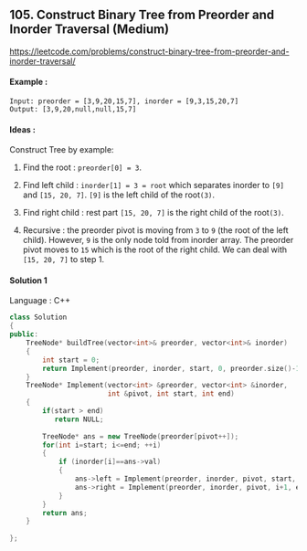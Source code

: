 ## **105. Construct Binary Tree from Preorder and Inorder Traversal (Medium)** 

https://leetcode.com/problems/construct-binary-tree-from-preorder-and-inorder-traversal/



#### Example :

```
Input: preorder = [3,9,20,15,7], inorder = [9,3,15,20,7]
Output: [3,9,20,null,null,15,7]
```





#### Ideas : 

Construct Tree by example: 
1. Find the root : `preorder[0] = 3`.
   
2. Find left child : `inorder[1] = 3 = root` which separates inorder to `[9]` and `[15, 20, 7]`. `[9]` is the left child of the root`(3)`.

3. Find right child : rest part `[15, 20, 7]` is the right child of the root`(3)`.

4. Recursive : the preorder pivot is moving from `3` to `9` (the root of the left child). However, `9` is the only node told from inorder array. The preorder pivot moves to `15` which is the root of the right child. We can deal with `[15, 20, 7]` to step 1.



#### Solution 1

Language : C++

```C++
class Solution 
{
public:
    TreeNode* buildTree(vector<int>& preorder, vector<int>& inorder) 
    {
        int start = 0;
        return Implement(preorder, inorder, start, 0, preorder.size()-1);
    }
    TreeNode* Implement(vector<int> &preorder, vector<int> &inorder, 
                        int &pivot, int start, int end)
    {
        if(start > end) 
           return NULL;
        
        TreeNode* ans = new TreeNode(preorder[pivot++]);
        for(int i=start; i<=end; ++i)
        {
            if (inorder[i]==ans->val)
            {
                ans->left = Implement(preorder, inorder, pivot, start, i-1);
                ans->right = Implement(preorder, inorder, pivot, i+1, end);
            }
        }
        return ans;
    }
    
};
```

